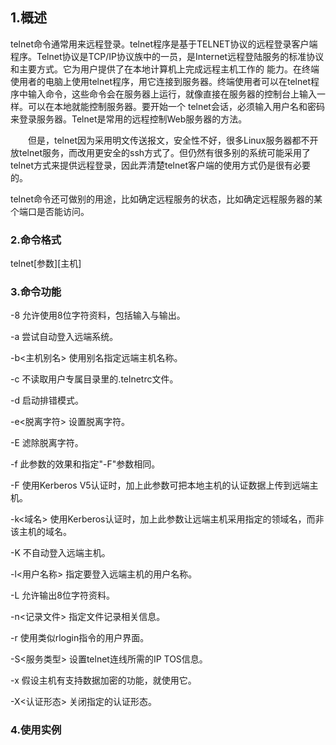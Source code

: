 ## 1.概述

telnet命令通常用来远程登录。telnet程序是基于TELNET协议的远程登录客户端程序。Telnet协议是TCP/IP协议族中的一员，是Internet远程登陆服务的标准协议和主要方式。它为用户提供了在本地计算机上完成远程主机工作的 能力。在终端使用者的电脑上使用telnet程序，用它连接到服务器。终端使用者可以在telnet程序中输入命令，这些命令会在服务器上运行，就像直接在服务器的控制台上输入一样。可以在本地就能控制服务器。要开始一个 telnet会话，必须输入用户名和密码来登录服务器。Telnet是常用的远程控制Web服务器的方法。

　　但是，telnet因为采用明文传送报文，安全性不好，很多Linux服务器都不开放telnet服务，而改用更安全的ssh方式了。但仍然有很多别的系统可能采用了telnet方式来提供远程登录，因此弄清楚telnet客户端的使用方式仍是很有必要的。

telnet命令还可做别的用途，比如确定远程服务的状态，比如确定远程服务器的某个端口是否能访问。



### 2.命令格式

telnet[参数][主机]

### 3.命令功能

-8 允许使用8位字符资料，包括输入与输出。

-a 尝试自动登入远端系统。

-b<主机别名> 使用别名指定远端主机名称。

-c 不读取用户专属目录里的.telnetrc文件。

-d 启动排错模式。

-e<脱离字符> 设置脱离字符。

-E 滤除脱离字符。

-f 此参数的效果和指定"-F"参数相同。

-F 使用Kerberos V5认证时，加上此参数可把本地主机的认证数据上传到远端主机。

-k<域名> 使用Kerberos认证时，加上此参数让远端主机采用指定的领域名，而非该主机的域名。

-K 不自动登入远端主机。

-l<用户名称> 指定要登入远端主机的用户名称。

-L 允许输出8位字符资料。

-n<记录文件> 指定文件记录相关信息。

-r 使用类似rlogin指令的用户界面。

-S<服务类型> 设置telnet连线所需的IP TOS信息。

-x 假设主机有支持数据加密的功能，就使用它。

-X<认证形态> 关闭指定的认证形态。

### 4.使用实例



